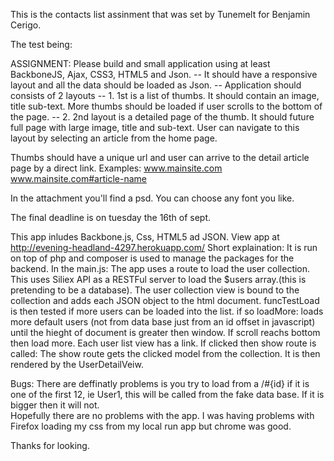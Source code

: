 This is the contacts list assinment that was set by Tunemelt for Benjamin Cerigo.

The test being:

ASSIGNMENT: 
Please build and small application using at least BackboneJS, Ajax, CSS3, HTML5 and Json. 
--  It should have a responsive layout and all the data should be loaded as Json.
-- Application should consists of 2 layouts
	-- 1. 1st is a list of thumbs. It should contain an image, title sub-text. More thumbs should be loaded if user scrolls to the bottom of the page. 
	-- 2. 2nd layout is a detailed page of the thumb. It should future full page with large image, title and sub-text. User can navigate to this layout by selecting an article from the home page.

Thumbs should have a unique url and user can arrive to the detail article page by a direct link.
Examples:
www.mainsite.com
www.mainsite.com#article-name

In the attachment you'll find a psd. 
You can choose any font you like. 

The final deadline is on tuesday the 16th of sept.


This app inludes Backbone.js, Css, HTML5 ad JSON. 
View app at http://evening-headland-4297.herokuapp.com/
Short explaination:
It is run on top of php and composer is used to manage the packages for the backend.
In the main.js:
The app uses a route to load the user collection. 
This uses Siliex API as a RESTFul server to load the $users array.(this is pretending to be a database). 
The user collection view is bound to the collection and adds each JSON object to the html document. 
funcTestLoad is then tested if more users can be loaded into the list. 
if so loadMore: loads more default users (not from data base just from an id offset in javascript) until the hieght of document is greater then window. 
If scroll reachs bottom then load more. 
Each user list view has a link. If clicked then show route is called:
The show route gets the clicked model from the collection. 
It is then rendered by the UserDetailVeiw. 

Bugs:
There are deffinatly problems is you try to load from a /#{id}
if it is one of the first 12, ie User1, this will be called from the fake data base. If it is bigger then it will not.  
Hopefully there are no problems with the app. 
I was having problems with Firefox loading my css from my local run app but chrome was good. 

Thanks for looking. 
